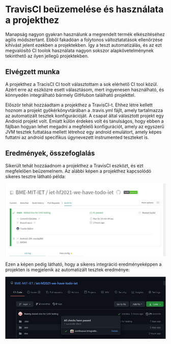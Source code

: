 # TravisCI beüzemelése és használata a projekthez
Manapság nagyon gyakran használunk a megrendelt termék elkészítéséhez agilis módszertant. Ebből fakadóan a folytonos változtatatások ellenőrzése kihívást jelent ezekben a projektekben. Így a teszt automatizálás, és az ezt megvalósító CI toolok használata nagyon sokszor alapkövetelménynek tekinthető az ilyen jellegű projektekben.

## Elvégzett munka
A projekthez a TracisCI CI toolt választottam a sok elérhető CI tool közül. Azért erre az eszközre esett választásom, mert ingyenesen használható, és könnyedén integrálható bármely GitHubon található projekttel.

Először tehát hozzáadtam a projekthez a TravisCI-t. Ehhez létre kellett hoznom a projekt gyökérkönyvtárában a .travis.yml fájlt, amely tartalmazza az automatizált tesztek konfigurációját.
A csapat által választott projekt egy Android projekt volt. Emiatt külön érdekes volt és tanulságos, hogy ebben a fájlban hogyan lehet megadni a megfelelő konfigurációt, amely az egyszerű JVM tesztek futtatása mellett létrehoz egy android emulátort, amely képes futtatni az android specifikus úgynevezett instrumented teszteket is.

## Eredmények, összefoglalás
Sikerült tehát hozzáadnom a projekthez a TravisCI eszközt, és ezt megfelelően beüzemelnem. Az alábbi képen a projekthez kapcsolódó sikeres tesztre látható példa:

![Successful build](images/Successful_Build.JPG)

Ezen a képen pedig látható, hogy a sikeres integráció eredményeképpen a projekten is megjelenik az automatizált tesztek eredménye:

![Successful build in project](images/Successful_Build_Project.JPG)
